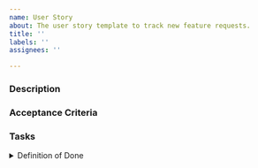 ```yaml
---
name: User Story
about: The user story template to track new feature requests.
title: ''
labels: ''
assignees: ''

---
```


### Description

<!-- For you!
Please provide a concise description of what this story is about.
The story should contain the following information:
    * Who is going to need this? What role can you identify? Try to be as specific as possible. It helps us to understand the need.
    * What would you like to have? Add as much information as possible so we can understand the problem at any time.
    * How does it benefit your work? This helps us to understand the value of the story and how to prioritise the work.

To help you formulating your story you can use one of the following phrases:
    * As <role> I want <capability> so I can <value>
    * <action> the <result> <by|for|of|to> a(n) <object>
-->

### Acceptance Criteria

<!-- For Triage!
This section is filled later when the story is in triage:
    * Ask all relevant questions to understand the functionality, its dependencies and implications.
    * Estimate the work and split if necessary.
    * Define specifications in form of testable acceptance criteria.

In triage phase it is important to ask all relevant questions about the story such that everyone understands the functionality of the story, as well as its implications and dependencies. The story will then be estimated and possibly split into smaller components. Further, the triage team has to write down the story specifications in form of acceptance criteria that need to be tested. After completing the triage phase the issue will be handed to the dev team.
 -->

### Tasks

<!-- For Development!
This section is filled by the development team to specify the concrete tasks to solve the story.
Also update the Definition of Done accordingly.
-->

<details><summary>Definition of Done</summary>
<p>

- [ ] Implementation and design approved
- [ ] Unit tests pass
- [ ] Test coverage = 100%
- [ ] Microbenchmarks added and/or affected microbenchmarks < 5% performance drop
- [ ] API documentation added
- [ ] Tutorial/teaching material added
- [ ] Test suite compiles in less than 30 seconds (on travis)
- [ ] Changelog entry added

</p>
</details>
